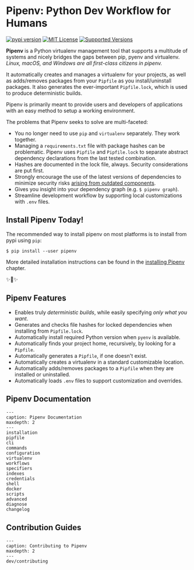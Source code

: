 # Pipenv: Python Dev Workflow for Humans
[![pypi version](https://img.shields.io/pypi/v/pipenv.svg)](https://pypi.python.org/pypi/pipenv) [![MIT License](https://img.shields.io/pypi/l/pipenv.svg)](https://pypi.python.org/pypi/pipenv) [![Supported Versions](https://img.shields.io/pypi/pyversions/pipenv.svg)](https://pypi.python.org/pypi/pipenv)

**Pipenv** is a Python virtualenv management tool that supports a multitude of systems and nicely bridges the gaps between pip, pyenv and virtualenv.
*Linux, macOS, and Windows are all first-class citizens in pipenv.*

It automatically creates and manages a virtualenv for your projects, as well as adds/removes packages from your `Pipfile` as you install/uninstall packages. It also generates the ever-important `Pipfile.lock`, which is used to produce deterministic builds.

Pipenv is primarily meant to provide users and developers of applications with an easy method to setup a working environment.

The problems that Pipenv seeks to solve are multi-faceted:

- You no longer need to use `pip` and `virtualenv` separately. They work together.
- Managing a `requirements.txt` file with package hashes can be problematic.  Pipenv uses `Pipfile` and `Pipfile.lock` to separate abstract dependency declarations from the last tested combination.
- Hashes are documented in the lock file, always. Security considerations are put first.
- Strongly encourage the use of the latest versions of dependencies to minimize security risks [arising from outdated components](https://www.owasp.org/index.php/Top_10-2017_A9-Using_Components_with_Known_Vulnerabilities).
- Gives you insight into your dependency graph (e.g. `$ pipenv graph`).
- Streamline development workflow by supporting local customizations with `.env` files.


## Install Pipenv Today!

The recommended way to install pipenv on most platforms is to install from pypi using `pip`:

    $ pip install --user pipenv

More detailed installation instructions can be found in the [installing Pipenv](installation) chapter.

✨🍰✨

## Pipenv Features

- Enables truly *deterministic builds*, while easily specifying *only what you want*.
- Generates and checks file hashes for locked dependencies when installing from `Pipfile.lock`.
- Automatically install required Python version when `pyenv` is available.
- Automatically finds your project home, recursively, by looking for a `Pipfile`.
- Automatically generates a `Pipfile`, if one doesn't exist.
- Automatically creates a virtualenv in a standard customizable location.
- Automatically adds/removes packages to a `Pipfile` when they are installed or uninstalled.
- Automatically loads `.env` files to support customization and overrides.



## Pipenv Documentation

```{toctree}
---
caption: Pipenv Documentation
maxdepth: 2
---
installation
pipfile
cli
commands
configuration
virtualenv
workflows
specifiers
indexes
credentials
shell
docker
scripts
advanced
diagnose
changelog
```

## Contribution Guides

```{toctree}
---
caption: Contributing to Pipenv
maxdepth: 2
---
dev/contributing
```
